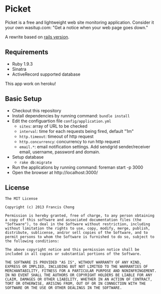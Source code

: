 # Picket

Picket is a free and lightweight web site monitoring application. Consider it your own wasitup.com: "Get a notice when your web page goes down."

A rewrite based on [rails version](https://github.com/siuying/picket).

## Requirements

- Ruby 1.9.3
- Sinatra
- ActiveRecord supported database

This app work on heroku!

## Basic Setup

- Checkout this repository
- Install dependencies by running command: ```bundle install```
- Edit the configuartion file ```config/application.yml```
  - ```sites```: array of URL to be checked
  - ```interval```: time for each requests being fired, default "1m"
  - ```http.timeout```: timeout of http request
  - ```http.concurrency```: concurrency to run http request
  - ```email.*```: email notification settings. Add sendgrid sender/receiver email, username, password and domain.
- Setup database
  - ```rake db:migrate```
- Run the applications by running command: foreman start -p 3000
- Open the browser at http://localhost:3000/

##  License

    The MIT License

    Copyright (c) 2013 Francis Chong

    Permission is hereby granted, free of charge, to any person obtaining a copy of this software and associated documentation files (the "Software"), to deal in the Software without restriction, including without limitation the rights to use, copy, modify, merge, publish, distribute, sublicense, and/or sell copies of the Software, and to permit persons to whom the Software is furnished to do so, subject to the following conditions:

    The above copyright notice and this permission notice shall be included in all copies or substantial portions of the Software.

    THE SOFTWARE IS PROVIDED "AS IS", WITHOUT WARRANTY OF ANY KIND, EXPRESS OR IMPLIED, INCLUDING BUT NOT LIMITED TO THE WARRANTIES OF MERCHANTABILITY, FITNESS FOR A PARTICULAR PURPOSE AND NONINFRINGEMENT. IN NO EVENT SHALL THE AUTHORS OR COPYRIGHT HOLDERS BE LIABLE FOR ANY CLAIM, DAMAGES OR OTHER LIABILITY, WHETHER IN AN ACTION OF CONTRACT, TORT OR OTHERWISE, ARISING FROM, OUT OF OR IN CONNECTION WITH THE SOFTWARE OR THE USE OR OTHER DEALINGS IN THE SOFTWARE.